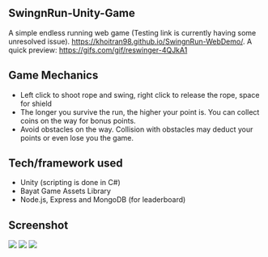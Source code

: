 ## SwingnRun-Unity-Game
A simple endless running web game (Testing link is currently having some unresolved issue).
https://khoitran98.github.io/SwingnRun-WebDemo/.
A quick preview:
https://gifs.com/gif/reswinger-4QJkA1


## Game Mechanics
* Left click to shoot rope and swing, right click to release the rope, space for shield
* The longer you survive the run, the higher your point is. You can collect coins on the way for bonus points.
* Avoid obstacles on the way. Collision with obstacles may deduct your points or even lose you the game.

## Tech/framework used
* Unity (scripting is done in C#)
* Bayat Game Assets Library
* Node.js, Express and MongoDB (for leaderboard)

## Screenshot
<img src="https://user-images.githubusercontent.com/32660699/75726603-68c19680-5ca8-11ea-9c45-d449ae9d1182.png"/>
<img src="https://user-images.githubusercontent.com/32660699/75726654-8e4ea000-5ca8-11ea-90aa-112859e57109.png"/>
<img src="https://user-images.githubusercontent.com/32660699/75726659-90186380-5ca8-11ea-9cc6-53f4c8ef3d40.png"/>



